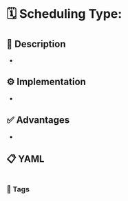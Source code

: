 # 🗓️ Scheduling Type: 

## 📌 Description
- 
## ⚙️ Implementation
- 
## ✅ Advantages
- 
## 📋 YAML
```YAML
```

### 🔖 Tags
